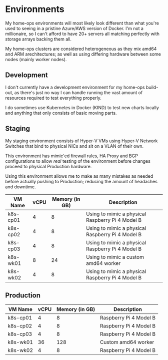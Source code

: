 # Environments

My home-ops environments will most likely look different than what you're used to seeing in a pristine Azure/AWS version of Docker. I'm not a millionaire, so I can't afford to have 20+ servers all matching perfectly with storage arrays backing them all.

My home-ops clusters are considered heterogeneous as they mix amd64 and ARM arechitectures; as well as using differing hardware between some nodes (mainly worker nodes).

## Development

I don't currently have a development environment for my home-ops build-out, as there's just no way I can handle running the vast amount of resources required to test everything properly.

I do sometimes use Kubernetes in Docker (KIND) to test new charts locally and anything that only consists of basic moving parts.

## Staging

My staging environment consists of Hyper-V VMs using Hyper-V Network Switches that bind to physical NICs and sit on a VLAN of their own.

This environment has mimic'ed firewall rules, HA Proxy and BGP configurations to allow _real_ testing of the environment before changes proceed to physical Production hardware.

Using this environment allows me to make as many mistakes as needed before actually pushing to Production; reducing the amount of headaches and downtime.

| VM Name | vCPU | Memory (in GB) | Description |
|-|-|-|-|
| k8s-cp01 | 4 | 8  | Using to mimic a physical Raspberry Pi 4 Model B |
| k8s-cp02 | 4 | 8  | Using to mimic a physical Raspberry Pi 4 Model B |
| k8s-cp03 | 4 | 8  | Using to mimic a physical Raspberry Pi 4 Model B |
| k8s-wk01 | 8 | 24 | Using to mimic a custom amd64 worker |
| k8s-wk02 | 4 | 8  | Using to mimic a physical Raspberry Pi 4 Model B |

## Production

| VM Name | vCPU | Memory (in GB) | Description |
|-|-|-|-|
| k8s-cp01 | 4 | 8  | Raspberry Pi 4 Model B |
| k8s-cp02 | 4 | 8  | Raspberry Pi 4 Model B |
| k8s-cp03 | 4 | 8  | Raspberry Pi 4 Model B |
| k8s-wk01 | 36 | 128 | Custom amd64 worker |
| k8s-wk02 | 4 | 8  | Raspberry Pi 4 Model B |
